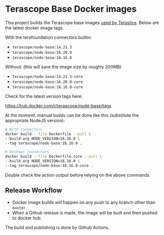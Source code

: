 # Terascope Base Docker images

This project builds the Terascope base images [used by Teraslice](https://github.com/terascope/teraslice/blob/master/Dockerfile#L1).  Below are the latest docker image tags.

With the terafoundation connectors builtin:

- `terascope/node-base:14.21.3`
- `terascope/node-base:16.20.0`
- `terascope/node-base:18.16.0`

Without: (this will save the image size by roughly 200MB)

- `terascope/node-base:14.21.3-core`
- `terascope/node-base:16.20.0-core`
- `terascope/node-base:18.16.0-core`

Check for the latest version tags here:

https://hub.docker.com/r/terascope/node-base/tags

At the moment, manual builds can be done like this (substitute the appropriate
NodeJS version):

```bash
# With connectors
docker build --file Dockerfile --pull \
--build-arg NODE_VERSION=18.16.0 \
--tag terascope/node-base:18.16.0 .

# Without connectors
docker build --file Dockerfile.core --pull \
--build-arg NODE_VERSION=18.16.0 \
--tag terascope/node-base:18.16.0-core .
```

Double check the action output before relying on the above commands.

## Release Workflow

- Docker image builds will happen on any push to any branch other than `master`.
- When a Github release is made, the image will be built and then pushed to
docker hub.

The build and publishing is done by Github Actions.
